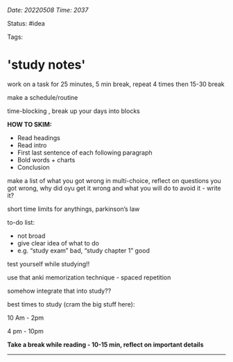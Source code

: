 *Date: 20220508 Time: 2037*

Status: #idea 

Tags:

# 'study notes'

work on a task for 25 minutes, 5 min break, repeat 4 times then 15-30 break

make a schedule/routine

time-blocking , break up your days into blocks

**HOW TO SKIM:**

-   Read headings
-   Read intro
-   First last sentence of each following paragraph
-   Bold words + charts
-   Conclusion

make a list of what you got wrong in multi-choice, reflect on questions you got wrong, why did oyu get it wrong and what you will do to avoid it - write it?

short time limits for anythings, parkinson’s law

to-do list:

-   not broad
-   give clear idea of what to do
-   e.g. “study exam” bad, “study chapter 1” good

test yourself while studying!!

use that anki memorization technique - spaced repetition

somehow integrate that into study??

best times to study (cram the big stuff here):

10 Am - 2pm

4 pm - 10pm

**Take a break while reading - 10-15 min, reflect on important details**

---